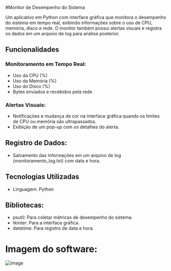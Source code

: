 #Monitor de Desempenho do Sistema

Um aplicativo em Python com interface gráfica que monitora o desempenho do sistema em tempo real, exibindo informações sobre o uso de CPU, memória, disco e rede. O monitor também possui alertas visuais e registra os dados em um arquivo de log para análise posterior.

## Funcionalidades
### Monitoramento em Tempo Real:

- Uso da CPU (%)
- Uso da Memória (%)
- Uso do Disco (%)
- Bytes enviados e recebidos pela rede

### Alertas Visuais:

- Notificações e mudança de cor na interface gráfica quando os limites de CPU ou memória são ultrapassados.
- Exibição de um pop-up com os detalhes do alerta.

## Registro de Dados:

- Salvamento das informações em um arquivo de log (monitoramento_log.txt) com data e hora.

## Tecnologias Utilizadas
- Linguagem: Python

## Bibliotecas:
- psutil: Para coletar métricas de desempenho do sistema.
- tkinter: Para a interface gráfica.
- datetime: Para registro de data e hora.

# Imagem do software:
![image](https://github.com/user-attachments/assets/d234cbcd-0a35-4305-8775-72edff564bfd)


